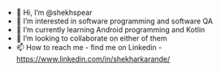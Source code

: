- 👋 Hi, I’m @shekhspear
- 👀 I’m interested in software programming and software QA
- 🌱 I’m currently learning Android programming and Kotlin
- 💞️ I’m looking to collaborate on either of them
- 📫 How to reach me - find me on Linkedin - https://www.linkedin.com/in/shekharkarande/

<!---
shekhspear/shekhspear is a ✨ special ✨ repository because its `README.md` (this file) appears on your GitHub profile.
You can click the Preview link to take a look at your changes.
--->
